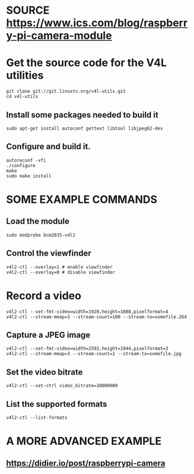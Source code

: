 # SOURCE https://www.ics.com/blog/raspberry-pi-camera-module
# Get the source code for the V4L utilities
    git clone git://git.linuxtv.org/v4l-utils.git
    cd v4l-utils

## Install some packages needed to build it
    sudo apt-get install autoconf gettext libtool libjpeg62-dev

## Configure and build it.
    autoreconf -vfi
    ./configure
    make
    sudo make install


# SOME EXAMPLE COMMANDS
## Load the module
    sudo modprobe bcm2835-v4l2

## Control the viewfinder
    v4l2-ctl --overlay=1 # enable viewfinder
    v4l2-ctl --overlay=0 # disable viewfinder

# Record a video
    v4l2-ctl --set-fmt-video=width=1920,height=1088,pixelformat=4
    v4l2-ctl --stream-mmap=3 --stream-count=100 --stream-to=somefile.264

## Capture a JPEG image
    v4l2-ctl --set-fmt-video=width=2592,height=1944,pixelformat=3
    v4l2-ctl --stream-mmap=3 --stream-count=1 --stream-to=somefile.jpg

## Set the video bitrate
    v4l2-ctl --set-ctrl video_bitrate=10000000

## List the supported formats
    v4l2-ctl --list-formats

# A MORE ADVANCED EXAMPLE
## https://didier.io/post/raspberrypi-camera
